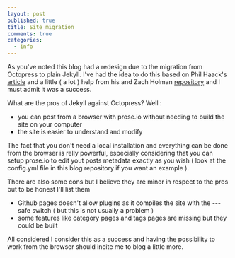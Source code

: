 ```yaml
---
layout: post
published: true
title: Site migration
comments: true
categories: 
  - info
---
```


As you've noted this blog had a redesign due to the migration from Octopress to plain Jekyll. I've had the idea to do this based on Phil Haack's [article](http://haacked.com/archive/2013/12/02/dr-jekyll-and-mr-haack/) and a little ( a lot  ) help from his and Zach Holman [repository](https://github.com/holman/left) and I must admit it was a success.

What are the pros of Jekyll against Octopress? Well :
- you can post from a browser with prose.io without needing to build the site on your computer
- the site is easier to understand and modify

The fact that you don't need a local installation and everything can be done from the browser is relly powerful, especially considering that you can setup prose.io to edit yout posts metadata exactly as you wish ( look at the config.yml file in this blog repository if you want an example ).

There are also some cons but I believe they are minor in respect to the pros but to be honest I'll list them

- Github pages doesn't allow plugins as it compiles the site with the ---safe switch  ( but this is not usually a problem )
- some features like category pages and tags pages are missing but they could be built

All considered I consider this as a success and having the possibility to work from the browser should incite me to blog a little more.